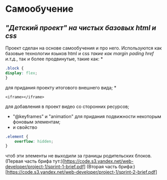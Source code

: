 # __Самообучение__ 
## _"Детский проект" на чистых базовых html и css_
Проект сделан на основе самообучения и про него. Используются как базовые технологии языков html и css *такие как margin pading href и.т.д.*, так и более продвинутые, такие как: 
* 
```css
.block {
display: flex;
}
```
для придания проекту итогового внешнего вида; 
* 
```himl
<iframe></iframe>
```
для добавления в проект видео со сторонних ресурсов; 
* "@keyframes" и "animation" для придания подвижности некоторым фоновым элементам; 
* и свойство 
```css
.element {
    overflow: hidden;
}
``` 
чтоб эти элементы не выходили за границы родительских блоков. 
(Первая часть брифа тут:)[https://code.s3.yandex.net/web-developer/project-1/sprint-1-brief.pdf]
(Вторая часть брифа:)[https://code.s3.yandex.net/web-developer/project-1/sprint-2-brief.pdf]

